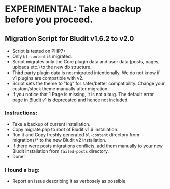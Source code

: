# EXPERIMENTAL: Take a backup before you proceed. 

## Migration Script for Bludit v1.6.2 to v2.0

* Script is tested on PHP7+
* Only `bl-content` is migrated.
* Script migrates only the Core plugin data and user data (posts, pages, uploads etc.) to the new db structure.
* Third party plugin data is not migrated intentionally. We do not know if v1 plugins are compatible with v2.
* Script sets the theme to "log" for safer/better compatibility. Change your custom/stock theme manually after migration.
* If you notice that 1 Page is missing, it is not a bug. The default error page in Bludit v1 is deprecated and hence not included.

### Instructions:
* Take a backup of current installation.
* Copy migrate.php to root of Bludit v1.6 installation.
* Run it and Copy freshly generated `bl-content` directory from migrations/* to the new Bludit v2 installation.
* If there were posts migrations conflicts, add them manually to your new Bludit installation from `failed-posts` directory.
* Done!

### I found a bug:
* Report an issue describing it as verbosely as possible.
